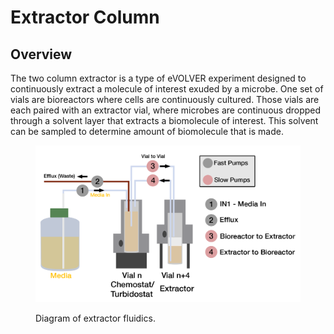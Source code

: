 # Extractor Column

## Overview

The two column extractor is a type of eVOLVER experiment designed to continuously extract a molecule of interest exuded by a microbe. One set of vials are bioreactors where cells are continuously cultured. Those vials are each paired with an extractor vial, where microbes are continuous dropped through a solvent layer that extracts a biomolecule of interest. This solvent can be sampled to determine amount of biomolecule that is made.

<figure><img src="../../../.gitbook/assets/image (67).png" alt=""><figcaption><p>Diagram of extractor fluidics.</p></figcaption></figure>
